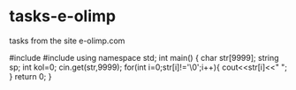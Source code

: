 # tasks-e-olimp
tasks from the site e-olimp.com

#include <iostream>
#include <cctype>
    using namespace std;
int main()
{
    char str[9999];
    string sp;
    int kol=0;
    cin.get(str,9999);
   for(int i=0;str[i]!='\0';i++){
    cout<<str[i]<<" ";
   }
    return 0;
}
